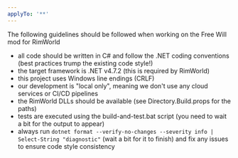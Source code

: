 ```yaml
---
applyTo: '**'
---
```

The following guidelines should be followed when working on the Free Will mod for RimWorld
 - all code should be written in C# and follow the .NET coding conventions (best practices trump the existing code style!)
 - the target framework is .NET v4.7.2 (this is required by RimWorld)
 - this project uses Windows line endings (CRLF)
 - our development is "local only", meaning we don't use any cloud services or CI/CD pipelines
 - the RimWorld DLLs should be available (see Directory.Build.props for the paths)
 - tests are executed using the build-and-test.bat script (you need to wait a bit for the output to appear)
 - always run `dotnet format --verify-no-changes --severity info | Select-String "diagnostic"` (wait a bit for it to finish) and fix any issues to ensure code style consistency
 